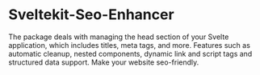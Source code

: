 # Sveltekit-Seo-Enhancer

The package deals with managing the head section of your Svelte application, which includes titles, meta tags, and more. Features such as automatic cleanup, nested components, dynamic link and script tags and structured data support. Make your website seo-friendly.
